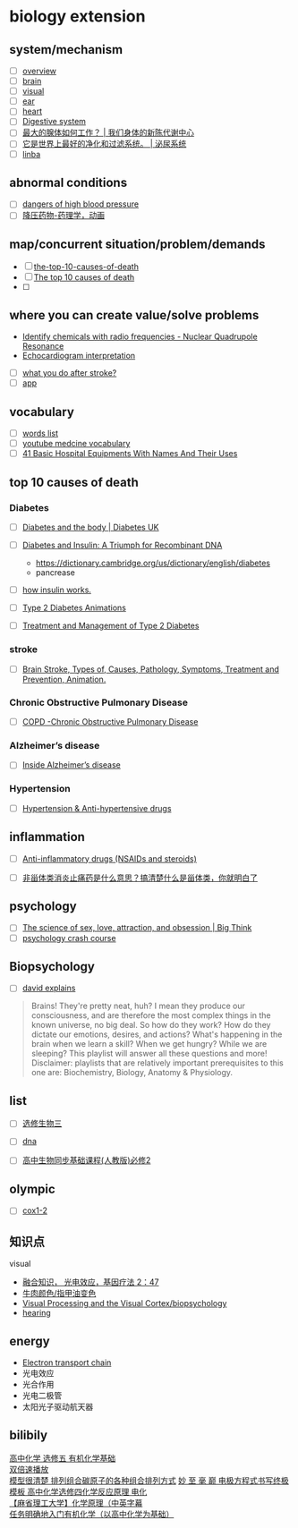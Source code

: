 # biology extension

## system/mechanism
- [ ] [overview](https://www.youtube.com/shorts/bPorkT4efGo)
- [ ] [brain]()
- [ ] [visual]()
- [ ] [ear](https://www.youtube.com/watch?v=NM2BmHarRag&list=PLGowS3lgIDx7k7-xWV_58745TcTc7ajdV&index=26)
- [ ] [heart](https://www.youtube.com/watch?v=ZTnew5YOXWA&list=PLGowS3lgIDx7k7-xWV_58745TcTc7ajdV&index=30)
- [ ] [Digestive system](https://www.youtube.com/watch?v=js0SDE44im8&list=PLGowS3lgIDx7k7-xWV_58745TcTc7ajdV&index=25)
- [ ] [最大的腺体如何工作？ | 我们身体的新陈代谢中心](https://www.youtube.com/watch?v=OFuJHOY5qsM)
- [ ] [它是世界上最好的净化和过滤系统。 | 泌尿系统](https://www.youtube.com/watch?v=UaLZC0ZAqV4)
- [ ] [linba](https://www.youtube.com/watch?v=50GFyUj7wKE)
## abnormal conditions
- [ ] [dangers of high blood pressure](https://www.youtube.com/watch?v=kdu5QaRINIY)
- [ ] [降压药物-药理学，动画](https://www.youtube.com/watch?v=RV1an_olT3Q)
## map/concurrent situation/problem/demands
- [ ] [the-top-10-causes-of-death](https://www.who.int/news-room/fact-sheets/detail/the-top-10-causes-of-death)
- [ ] [The top 10 causes of death](https://www.who.int/news-room/fact-sheets/detail/the-top-10-causes-of-death)
- [ ] 
## where you can create value/solve problems
- [Identify chemicals with radio frequencies - Nuclear Quadrupole Resonance](https://www.youtube.com/watch?v=JO_EHceV9sk&t=289s)
- [Echocardiogram interpretation](https://www.youtube.com/watch?v=3xYVBKxFA80)
- [ ] [what you do after stroke?](https://www.youtube.com/watch?v=JOc-magAzx8)  
- [ ] [app ](https://www.youtube.com/watch?v=0CBW7TRuBgs)
## vocabulary
- [ ] [words list](https://www.vocabulary.com/lists/270426)
- [ ] [youtube medcine vocabulary](https://www.youtube.com/results?search_query=medcine+english+vocabulary)
- [ ] [41 Basic Hospital Equipments With Names And Their Uses](https://www.youtube.com/watch?v=Cr4LFOgRGeo)

## top 10 causes of death
### Diabetes
- [ ] [Diabetes and the body | Diabetes UK](https://www.youtube.com/watch?v=X9ivR4y03DE)

- [ ] [Diabetes and Insulin: A Triumph for Recombinant DNA](https://www.youtube.com/watch?v=DVy3Y-0F5bQ&t=258s)
  - https://dictionary.cambridge.org/us/dictionary/english/diabetes
  - pancrease
- [ ] [how insulin works.](https://www.youtube.com/watch?v=HJGjNTJgf48&t=446s)
- [ ] [Type 2 Diabetes Animations](https://www.youtube.com/watch?v=JAjZv41iUJU&list=PLST_q-QNT8SIlCigJWDOs_A8U-xnW-oEa)
- [ ] [Treatment and Management of Type 2 Diabetes](https://www.youtube.com/watch?v=qSpAF-JUKEA)

### stroke
- [ ] [Brain Stroke, Types of, Causes, Pathology, Symptoms, Treatment and Prevention, Animation.](https://www.youtube.com/watch?v=EY98RInP-A4)

### Chronic Obstructive Pulmonary Disease
- [ ] [COPD -Chronic Obstructive Pulmonary Disease](https://www.youtube.com/watch?v=n6sPCc69WM8)

### Alzheimer’s disease
- [ ] [Inside Alzheimer’s disease](https://www.youtube.com/watch?v=zTd0-A5yDZI)


### Hypertension
- [ ] [Hypertension & Anti-hypertensive drugs](https://www.youtube.com/watch?v=nh08D29jepg&t=625s)

## inflammation
- [ ] [Anti-inflammatory drugs (NSAIDs and steroids)](https://www.youtube.com/watch?v=QbcxlOalFr0&list=PLRDwuoRClPzdF0YGd0ER7RM6TUzHpbqUb&index=5)
- [ ] [非甾体类消炎止痛药是什么意思？搞清楚什么是甾体类，你就明白了](https://www.youtube.com/watch?v=4XficlGLALM)


## psychology
- [ ] [The science of sex, love, attraction, and obsession | Big Think](https://www.youtube.com/watch?v=1XmoMrbcV0E)
- [ ] [psychology crash course](https://www.youtube.com/playlist?list=PLGMVCsud2sqX1F5BkUp7yiIFcGtFjb1hZ)

## Biopsychology
- [ ] [david explains ](https://www.youtube.com/playlist?list=PLybg94GvOJ9EQp4lGx2kxTvA4Y7HUo5VY)
> Brains! They're pretty neat, huh? I mean they produce our consciousness, and are therefore the most complex things in the known universe, no big deal. So how do they work? How do they dictate our emotions, desires, and actions? What's happening in the brain when we learn a skill? When we get hungry? While we are sleeping? This playlist will answer all these questions and more! Disclaimer: playlists that are relatively important prerequisites to this one are: Biochemistry, Biology, Anatomy & Physiology.


## list
- [ ] [选修生物三](https://www.youtube.com/playlist?list=PLBYZK41CsT6HMCrUaJkCYXk-jmrPBcJnp)
- [ ] [dna](https://www.youtube.com/watch?v=2eGd2v4zoOY&list=PL9zvXq1DehR41Nrx4o8YSFU-PF04eMGI9&index=18)
- [ ] [高中生物同步基础课程(人教版)必修2](https://www.youtube.com/watch?v=o9YYrnZituQ&list=PLel87clLChlx0fDP0aoCkNllosFmLGU3q)


## olympic
- [ ] [cox1-2](https://www.youtube.com/watch?v=sUt7cnzJv1U)

## 知识点
visual
- [融合知识， 光电效应，基因疗法 2：47](https://www.youtube.com/watch?v=xOQFJJOBGM0)
- [牛肉颜色/指甲油变色](https://www.youtube.com/watch?v=aK5rQO0p3GM&t=5s)
- [Visual Processing and the Visual Cortex/biopsychology](https://www.youtube.com/watch?v=MgMNUne9j9c&list=PLybg94GvOJ9EQp4lGx2kxTvA4Y7HUo5VY&index=6)
- [hearing](https://www.youtube.com/watch?v=NM2BmHarRag&list=PLGowS3lgIDx7k7-xWV_58745TcTc7ajdV&index=26)

## energy
- [Electron transport chain](https://www.youtube.com/watch?v=LQmTKxI4Wn4)
- 光电效应
- 光合作用
- 光电二极管
- 太阳光子驱动航天器



## bilibily



[高中化学 选修五 有机化学基础](https://www.bilibili.com/video/BV1b7411w7G8?p=2)   
[双倍速播放](https://www.bilibili.com/video/BV1KQ4y1f72L/?spm_id_from=333.337.search-card.all.click)  
[模型很清楚 排列组合碳原子的各种组合排列方式](https://www.bilibili.com/video/BV1Pz4y1D7qj/?spm_id_from=333.337.search-card.all.click )
[妙 至 毫 巅 电极方程式书写终极模板 高中化学选修四化学反应原理 电化](https://www.bilibili.com/video/BV1cg41177Cv/?spm_id_from=333.337.search-card.all.click)   
[【麻省理工大学】化学原理（中英字幕](https://www.bilibili.com/video/BV1R4411Y74Q/?spm_id_from=333.337.search-card.all.click)  
[任务明确地入门有机化学（以高中化学为基础）](https://www.bilibili.com/video/BV1s3411w7NG/?spm_id_from=333.337.search-card.all.click  ) 